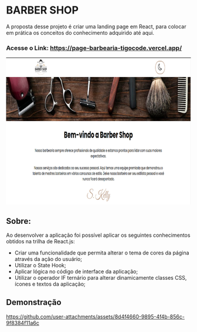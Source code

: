 
# BARBER SHOP

A proposta desse projeto é criar uma landing page em React, para colocar em prática os conceitos do conhecimento adquirido até aqui.

### Acesse o Link: https://page-barbearia-tigocode.vercel.app/

<div>
  <img height="400em" src="./public/page.png" />
</div>

## Sobre:

Ao desenvolver a aplicação foi possível aplicar os seguintes conhecimentos obtidos na trilha de React.js:

 - Criar uma funcionalidade que permita alterar o tema de cores da página através da ação do usuário;
 - Utilizar o State Hook;
 - Aplicar lógica no código de interface da aplicação;
 - Utilizar o operador IF ternário para alterar dinamicamente classes CSS, ícones e textos da aplicação;


## Demonstração

https://github.com/user-attachments/assets/8d4f4660-9895-4f4b-856c-9f8384f11a6c
